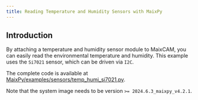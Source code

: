 ```yaml
---
title: Reading Temperature and Humidity Sensors with MaixPy
---
```


## Introduction

By attaching a temperature and humidity sensor module to MaixCAM, you can easily read the environmental temperature and humidity. This example uses the `Si7021` sensor, which can be driven via `I2C`.

The complete code is available at [MaixPy/examples/sensors/temp_humi_si7021.py](https://github.com/sipeed/MaixPy/blob/main/examples/sensors/temp_humi_si7021.py).

Note that the system image needs to be version `>= 2024.6.3_maixpy_v4.2.1`.


